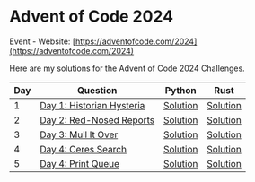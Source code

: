 # Advent of Code 2024

Event - Website: [https://adventofcode.com/2024](https://adventofcode.com/2024)

Here are my solutions for the Advent of Code 2024 Challenges.

| Day | Question                                                         | Python                                                                 | Rust                                                      |
| --- | ---------------------------------------------------------------- | ---------------------------------------------------------------------- | --------------------------------------------------------- |
| 1   | [Day 1: Historian Hysteria](https://adventofcode.com/2024/day/1) | [Solution](with_python/with_python/Day%201:%20Historian%20Hysteria.py) | [Solution](with_rust/src/bin/day_1_historian_hysteria.rs) |
| 2   | [Day 2: Red-Nosed Reports](https://adventofcode.com/2024/day/2)  | [Solution](with_python/with_python/Day%202:%20Red-Nosed%20Reports.py)  | [Solution](with_rust/src/bin/day_2_red-nosed_reports.rs)  |
| 3   | [Day 3: Mull It Over](https://adventofcode.com/2024/day/3)       | [Solution](with_python/with_python/Day%203:%20Mull%20It%20Over.py)     | [Solution](with_rust/src/bin/day_3_mull_it_over.rs)       |
| 4   | [Day 4: Ceres Search](https://adventofcode.com/2024/day/4)       | [Solution](with_python/with_python/Day%204:%20Ceres%20Search.py)       | [Solution](with_rust/src/bin/day_4_ceres_search.rs)       |
| 5   | [Day 4: Print Queue](https://adventofcode.com/2024/day/5)        | [Solution](with_python/with_python/Day%205:%20Print%20Queue.py)        | [Solution](with_rust/src/bin/day_5_print_queue.rs)        |

